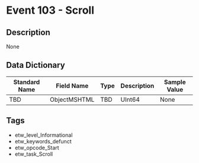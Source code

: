 # Event 103 - Scroll

## Description
None

## Data Dictionary
|Standard Name|Field Name|Type|Description|Sample Value|
|---|---|---|---|---|
|TBD|ObjectMSHTML|TBD|UInt64|None|None|

## Tags
* etw_level_Informational
* etw_keywords_defunct
* etw_opcode_Start
* etw_task_Scroll